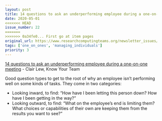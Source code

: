 ```yaml
---
layout: post
title: 14 questions to ask an underperforming employee during a one-on-one meeting - Clair Lew, Know Your Team
date: 2020-05-01
<<<<<<< HEAD
issue_number: 22
=======
>>>>>>> 0a34fe0... First go at item pages
original_url: https://www.researchcomputingteams.org/newsletter_issues/0022
tags: ['one_on_ones', 'managing_individuals']
priority: 3
---
```


<!-- markdownlint-disable MD033 -->
<!-- markdownlint-disable MD041 -->
<!-- markdownlint-disable MD049 -->

[14 questions to ask an underperforming employee during a one-on-one meeting](https://knowyourteam.com/blog/2018/10/22/14-questions-to-ask-an-underperforming-employee-during-a-one-on-one-meeting/) - Clair Lew, Know Your Team

Good question types to get to the root of why an employee isn’t performing well on some kinds of tasks.  They come in two categories:


- Looking inward, to find: “How have I been letting this person down? How have I been getting in the way?”
- Looking outward, to find:  “What on the employee’s end is limiting them? What choices or capabilities of their own are keeping them from the results you want to see?”


